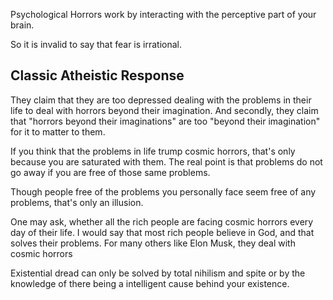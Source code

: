 Psychological Horrors work by interacting with the perceptive part of your brain.

So it is invalid to say that fear is irrational.

## Classic Atheistic Response

They claim that they are too depressed dealing with the problems in their life to deal with horrors beyond their imagination. And secondly, they claim that "horrors beyond their imaginations" are too "beyond their imagination" for it to matter to them.

If you think that the problems in life trump cosmic horrors, that's only because you are saturated with them. The real point is that problems do not go away if you are free of those same problems.

Though people free of the problems you personally face seem free of any problems, that's only an illusion. 

One may ask, whether all the rich people are facing cosmic horrors every day of their life. I would say that most rich people believe in God, and that solves their problems. For many others like Elon Musk, they deal with cosmic horrors

Existential dread can only be solved by total nihilism and spite or by the knowledge of there being a intelligent cause behind your existence.